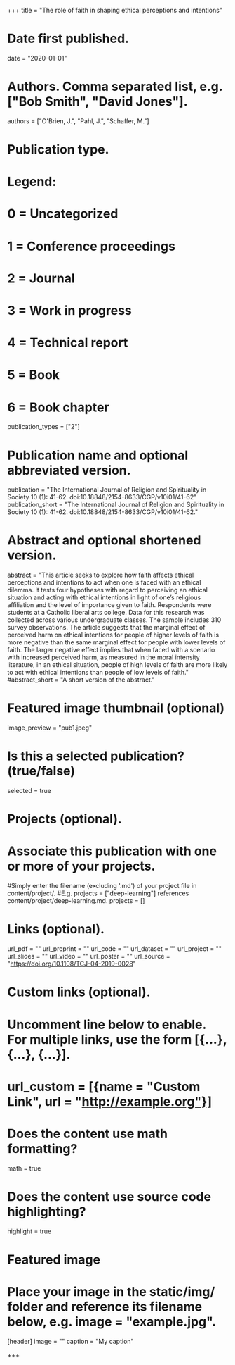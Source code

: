 +++ 
title = "The role of faith in shaping ethical perceptions and intentions"

# Date first published.
date = "2020-01-01"

# Authors. Comma separated list, e.g. ["Bob Smith", "David Jones"].
authors = ["O'Brien, J.", "Pahl, J.", "Schaffer, M."]

# Publication type.
# Legend:
# 0 = Uncategorized
# 1 = Conference proceedings
# 2 = Journal
# 3 = Work in progress
# 4 = Technical report
# 5 = Book
# 6 = Book chapter
publication_types = ["2"]

# Publication name and optional abbreviated version.
publication = "The International Journal of Religion and Spirituality in Society 10 (1): 41-62. doi:10.18848/2154-8633/CGP/v10i01/41-62" 
publication_short = "The International Journal of Religion and Spirituality in Society 10 (1): 41-62. doi:10.18848/2154-8633/CGP/v10i01/41-62."

# Abstract and optional shortened version.
abstract = "This article seeks to explore how faith affects ethical perceptions and intentions to act when one is faced with an ethical dilemma. It tests four hypotheses with regard to perceiving an ethical situation and acting with ethical intentions in light of one’s religious affiliation and the level of importance given to faith. Respondents were students at a Catholic liberal arts college. Data for this research was collected across various undergraduate classes. The sample includes 310 survey observations. The article suggests that the marginal effect of perceived harm on ethical intentions for people of higher levels of faith is more negative than the same marginal effect for people with lower levels of faith. The larger negative effect implies that when faced with a scenario with increased perceived harm, as measured in the moral intensity literature, in an ethical situation, people of high levels of faith are more likely to act with ethical intentions than people of low levels of faith." #abstract_short = "A short version of the abstract."

# Featured image thumbnail (optional)
image_preview = "pub1.jpeg"

# Is this a selected publication? (true/false)
selected = true

# Projects (optional).
# Associate this publication with one or more of your projects.
#Simply enter the filename (excluding '.md') of your project file in content/project/.
#E.g. projects = ["deep-learning"] references content/project/deep-learning.md.
projects = []

# Links (optional).
url_pdf = "" 
url_preprint = "" 
url_code = "" 
url_dataset = "" 
url_project = "" 
url_slides = "" 
url_video = "" 
url_poster = "" 
url_source = "https://doi.org/10.1108/TCJ-04-2019-0028"

# Custom links (optional).
# Uncomment line below to enable. For multiple links, use the form [{...}, {...}, {...}].
# url_custom = [{name = "Custom Link", url = "http://example.org"}]

# Does the content use math formatting?
math = true

# Does the content use source code highlighting?
highlight = true

# Featured image
# Place your image in the static/img/ folder and reference its filename below, e.g. image = "example.jpg".
[header] 
image = "" 
caption = "My caption"

+++

